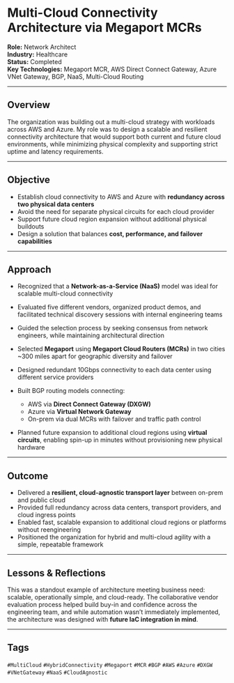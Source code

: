 # Multi-Cloud Connectivity Architecture via Megaport MCRs

**Role:** Network Architect  
**Industry:** Healthcare  
**Status:** Completed  
**Key Technologies:** Megaport MCR, AWS Direct Connect Gateway, Azure VNet Gateway, BGP, NaaS, Multi-Cloud Routing

---

## Overview

The organization was building out a multi-cloud strategy with workloads across AWS and Azure. My role was to design a scalable and resilient connectivity architecture that would support both current and future cloud environments, while minimizing physical complexity and supporting strict uptime and latency requirements.

---

## Objective

- Establish cloud connectivity to AWS and Azure with **redundancy across two physical data centers**  
- Avoid the need for separate physical circuits for each cloud provider  
- Support future cloud region expansion without additional physical buildouts  
- Design a solution that balances **cost, performance, and failover capabilities**

---

## Approach

- Recognized that a **Network-as-a-Service (NaaS)** model was ideal for scalable multi-cloud connectivity  
- Evaluated five different vendors, organized product demos, and facilitated technical discovery sessions with internal engineering teams  
- Guided the selection process by seeking consensus from network engineers, while maintaining architectural direction  
- Selected **Megaport** using **Megaport Cloud Routers (MCRs)** in two cities ~300 miles apart for geographic diversity and failover

- Designed redundant 10Gbps connectivity to each data center using different service providers  
- Built BGP routing models connecting:
  - AWS via **Direct Connect Gateway (DXGW)**
  - Azure via **Virtual Network Gateway**
  - On-prem via dual MCRs with failover and traffic path control  
- Planned future expansion to additional cloud regions using **virtual circuits**, enabling spin-up in minutes without provisioning new physical hardware

---

## Outcome

- Delivered a **resilient, cloud-agnostic transport layer** between on-prem and public cloud  
- Provided full redundancy across data centers, transport providers, and cloud ingress points  
- Enabled fast, scalable expansion to additional cloud regions or platforms without reengineering  
- Positioned the organization for hybrid and multi-cloud agility with a simple, repeatable framework

---

## Lessons & Reflections

This was a standout example of architecture meeting business need: scalable, operationally simple, and cloud-ready. The collaborative vendor evaluation process helped build buy-in and confidence across the engineering team, and while automation wasn’t immediately implemented, the architecture was designed with **future IaC integration in mind**.

---

## Tags

`#MultiCloud` `#HybridConnectivity` `#Megaport` `#MCR` `#BGP` `#AWS` `#Azure` `#DXGW` `#VNetGateway` `#NaaS` `#CloudAgnostic`
